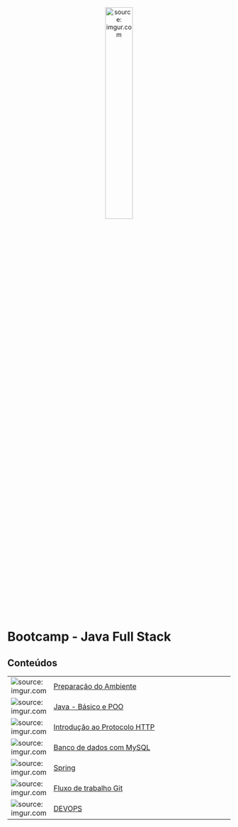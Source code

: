 <div align="center">
    <img src="https://i.imgur.com/IaD4lwg.png" title="source: imgur.com" width="35%"/>
</div>
<h1>Bootcamp - Java Full Stack </h1>

<h2>Conteúdos</h2>

<table width="100%">
	<tr>
        <td width="10%"><img src="https://i.imgur.com/PHgmbCh.png" title="source: imgur.com" /></td>
        <td width="90%"><a href="00_ambiente/README.md">Preparação do Ambiente</a></td>
    </tr>
    <tr>
        <td><img src="https://i.imgur.com/JSfXyzm.png" title="source: imgur.com"/></td>
        <td><a href="01_java/01.md">Java - Básico e POO</a></td>
    </tr>
    <tr>
        <td><img src="https://i.imgur.com/cDPH4tl.png" title="source: imgur.com"/></td>
        <td><a href="02_http/01.md">Introdução ao Protocolo HTTP</a></td>
    </tr>
    <tr>
        <td><img src="https://i.imgur.com/38hZn7Z.png" title="source: imgur.com" /></td>
        <td><a href="03_mysql/README.md">Banco de dados com MySQL</a></td>
    </tr>
    <tr>
        <td><img src="https://i.imgur.com/XFnTrpX.png" title="source: imgur.com"/></td>
        <td><a href="04_spring/README.md">Spring</a></td>
    </tr>
    <tr>
        <td><img src="https://i.imgur.com/fu9QxlT.png" title="source: imgur.com"/></td>
        <td><a href="05_fluxo_git/README.md">Fluxo de trabalho Git</a></td>
    </tr>
    <tr>
        <td><img src="https://i.imgur.com/KOZy0uM.png" title="source: imgur.com"/></td>
        <td><a href="06_devops/README.md">DEVOPS</a></td>
    </tr>
</table>
